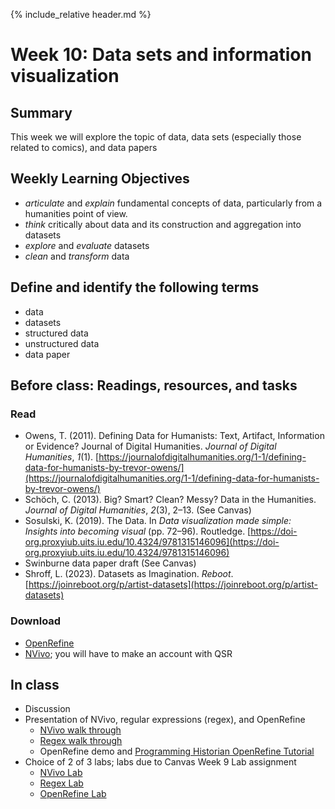 {% include_relative header.md %}

# Week 10: Data sets and information visualization

## Summary
This week we will explore the topic of data, data sets (especially those related to comics), and data papers

## Weekly Learning Objectives

- *articulate* and *explain* fundamental concepts of data, particularly from a humanities point of view.
- *think* critically about data and its construction and aggregation into datasets
- *explore* and *evaluate* datasets
- *clean* and *transform* data

## Define and identify the following terms
- data  
- datasets  
- structured data  
- unstructured data  
- data paper  

## Before class: Readings, resources, and tasks
### Read
- Owens, T. (2011). Defining Data for Humanists: Text, Artifact, Information or Evidence? Journal of Digital Humanities. _Journal of Digital Humanities_, _1_(1). [https://journalofdigitalhumanities.org/1-1/defining-data-for-humanists-by-trevor-owens/](https://journalofdigitalhumanities.org/1-1/defining-data-for-humanists-by-trevor-owens/)
- Schöch, C. (2013). Big? Smart? Clean? Messy? Data in the Humanities. _Journal of Digital Humanities_, _2_(3), 2–13. (See Canvas)
- Sosulski, K. (2019). The Data. In _Data visualization made simple: Insights into becoming visual_ (pp. 72–96). Routledge. [https://doi-org.proxyiub.uits.iu.edu/10.4324/9781315146096](https://doi-org.proxyiub.uits.iu.edu/10.4324/9781315146096)
- Swinburne data paper draft (See Canvas)
- Shroff, L. (2023). Datasets as Imagination. _Reboot_. [https://joinreboot.org/p/artist-datasets](https://joinreboot.org/p/artist-datasets)
### Download
- [OpenRefine](https://openrefine.org/download.html)
- [NVivo](https://iuware.iu.edu/Windows/title/4186); you will have to make an account with QSR

## In class
- Discussion
- Presentation of NVivo, regular expressions (regex), and OpenRefine
    - [NVivo walk through](tutorial_nvivo.md)
    - [Regex walk through](tutorial_regex.md)
    - OpenRefine demo and [Programming Historian OpenRefine Tutorial](http://programminghistorian.org/en/lessons/cleaning-data-with-openrefine)
- Choice of 2 of 3 labs; labs due to Canvas Week 9 Lab assignment
    - [NVivo Lab](lab_nvivo.md)
    - [Regex Lab](lab_regex.md)
    - [OpenRefine Lab](lab_openrefine.md)
